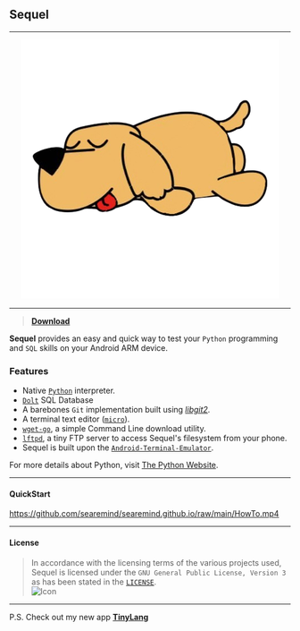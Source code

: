 ## Sequel

---

<p align="center">
  <img src="https://raw.githubusercontent.com/searemind/searemind.github.io/main/icon.png" />
</p>

---

> [**Download**](https://github.com/searemind/searemind.github.io/releases/download/v1.0/Sequel-v1.0.apk)

**Sequel** provides an easy and quick way to test your `Python` programming and `SQL` skills on your Android ARM device. 

### Features
+ Native [`Python`](https://github.com/qpython-android/qpython3) interpreter.
+ [`Dolt`](https://github.com/dolthub/dolt) SQL Database 
+ A barebones `Git` implementation built using [*libgit2*](https://github.com/libgit2/libgit2).
+ A terminal text editor ([`micro`](https://github.com/zyedidia/micro)).
+ [`wget-go`](https://github.com/miihael/wget-go), a simple Command Line download utility.
+ [`lftpd`](https://github.com/vonnieda/lftpd), a tiny FTP server to access Sequel's filesystem from your phone.
+ Sequel is built upon the [`Android-Terminal-Emulator`](https://github.com/jackpal/Android-Terminal-Emulator).

For more details about Python, visit [The Python Website](https://www.python.org).

---

#### QuickStart

https://github.com/searemind/searemind.github.io/raw/main/HowTo.mp4

---

#### License
> In accordance with the licensing terms of the various projects used, Sequel is licensed under the `GNU General Public License, Version 3` as has been stated in the [`LICENSE`](https://github.com/searemind/searemind.github.io/blob/main/LICENSE).   
![Icon](https://upload.wikimedia.org/wikipedia/commons/thumb/8/86/GPL_v3_Blue_Badge.svg/100px-GPL_v3_Blue_Badge.svg.png)  

---

P.S. Check out my new app [**TinyLang**](https://github.com/searemind/searemind.github.io/raw/main/TinyLang-v4.3.apk)
